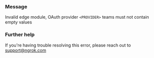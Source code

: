 
### Message
Invalid edge module, OAuth provider <code>&lt;PROVIDER&gt;</code> teams must not contain empty values

### Further help
If you're having trouble resolving this error, please reach out to [support@ngrok.com](mailto:support@ngrok.com?subject=Help%20with%20ERR_NGROK_7053)

